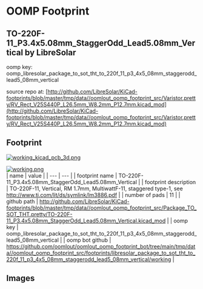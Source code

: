 # OOMP Footprint  
## TO-220F-11_P3.4x5.08mm_StaggerOdd_Lead5.08mm_Vertical  by LibreSolar  
  
oomp key: oomp_libresolar_package_to_sot_tht_to_220f_11_p3_4x5_08mm_staggerodd_lead5_08mm_vertical  
  
source repo at: [http://github.com/LibreSolar/KiCad-footprints/blob/master/tmp/data//oomlout_oomp_footprint_src/Varistor.pretty/RV_Rect_V25S440P_L26.5mm_W8.2mm_P12.7mm.kicad_mod](http://github.com/LibreSolar/KiCad-footprints/blob/master/tmp/data//oomlout_oomp_footprint_src/Varistor.pretty/RV_Rect_V25S440P_L26.5mm_W8.2mm_P12.7mm.kicad_mod)  
## Footprint  
  
[![working_kicad_pcb_3d.png](working_kicad_pcb_3d_600.png)](working_kicad_pcb_3d.png)  
  
[![working.png](working_600.png)](working.png)  
| name | value | 
| --- | --- | 
| footprint name | TO-220F-11_P3.4x5.08mm_StaggerOdd_Lead5.08mm_Vertical | 
| footprint description | TO-220F-11, Vertical, RM 1.7mm, MultiwattF-11, staggered type-1, see http://www.ti.com/lit/ds/symlink/lm3886.pdf | 
| number of pads | 11 | 
| github path | http://github.com/LibreSolar/KiCad-footprints/blob/master/tmp/data//oomlout_oomp_footprint_src/Package_TO_SOT_THT.pretty/TO-220F-11_P3.4x5.08mm_StaggerOdd_Lead5.08mm_Vertical.kicad_mod | 
| oomp key | oomp_libresolar_package_to_sot_tht_to_220f_11_p3_4x5_08mm_staggerodd_lead5_08mm_vertical | 
| oomp bot github | https://github.com/oomlout/oomlout_oomp_footprint_bot/tree/main/tmp/data//oomlout_oomp_footprint_src/footprints/libresolar_package_to_sot_tht_to_220f_11_p3_4x5_08mm_staggerodd_lead5_08mm_vertical/working | 
## Images  
